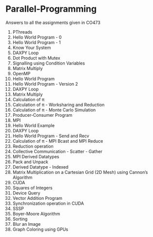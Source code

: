 # Parallel-Programming
Answers to all the assignments given in CO473

1. PThreads
  1. Hello World Program - 0
  2. Hello World Program - 1
  3. Know Your System
  4. DAXPY Loop
  5. Dot Product with Mutex
  6. Signalling using Condition Variables
  7. Matrix Multiply
2. OpenMP
  1. Hello World Program
  2. Hello World Program - Version 2
  3. DAXPY Loop
  4. Matrix Multiply
  5. Calculation of π
  6. Calculation of π - Worksharing and Reduction
  7. Calculation of π - Monte Carlo Simulation
  8. Producer-Consumer Program
3. MPI 
  1. Hello World Example
  2. DAXPY Loop
  3. Hello World Program - Send and Recv
  4. Calculation of π - MPI Bcast and MPI Reduce
  5. Reduction operation
  6. Collective Communication - Scatter - Gather
  7. MPI Derived Datatypes
  8. Pack and Unpack
  9. Derived Datatype - Indexed
  10. Matrix Multiplication on a Cartesian Grid (2D Mesh) using Cannon’s Algorithm
4. CUDA 
  1. Squares of Integers
  2. Device Query
  3. Vector Addition Program
  4. Synchronization operation in CUDA
  5. SSSP
  6. Boyer-Moore Algorithm
  7. Sorting
  8. Blur an Image
  9. Graph Coloring using GPUs
  

